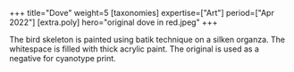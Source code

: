+++
title="Dove"
weight=5
[taxonomies]
expertise=["Art"]
period=["Apr 2022"]
[extra.poly]
hero="original dove in red.jpeg"
+++

The bird skeleton is painted using batik technique on a silken organza. The whitespace is filled with thick acrylic paint. The original is used as a negative for cyanotype print.